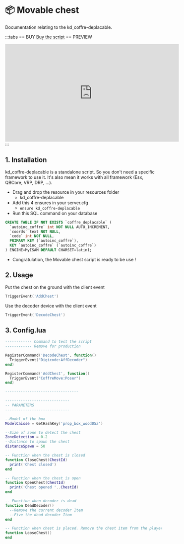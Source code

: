 # :package: Movable chest
Documentation relating to the kd_coffre-deplacable.

:::tabs
== BUY
[Buy the script](https://store.kaddarem.com/package/5203729)
== PREVIEW
<iframe width="560" height="315" src="https://www.youtube.com/embed/lblCfryVnno?si=sN-2T2f452qRpMd1" title="YouTube video player" frameborder="0" allow="accelerometer; autoplay; clipboard-write; encrypted-media; gyroscope; picture-in-picture; web-share" allowfullscreen></iframe>
:::

## 1. Installation

kd_coffre-deplacable is a standalone script. So you don't need a specific framework to use it. It's also mean it works with all framework (Esx, QBCore, VRP, DRP, …).

- Drag and drop the resource in your resources folder
  - kd_coffre-deplacable
- Add this 4 ensures in your server.cfg
  - `ensure kd_coffre-deplacable`
- Run this SQL command on your database
```sql
CREATE TABLE IF NOT EXISTS `coffre_deplacable` (
  `autoinc_coffre` int NOT NULL AUTO_INCREMENT,
  `coords` text NOT NULL,
  `code` int NOT NULL,
  PRIMARY KEY (`autoinc_coffre`),
  KEY `autoinc_coffre` (`autoinc_coffre`)
) ENGINE=MyISAM DEFAULT CHARSET=latin1;
```
- Congratulation, the Movable chest script is ready to be use !

## 2. Usage
Put the chest on the ground with the client event
```lua
TriggerEvent('AddChest')
```
Use the decoder device with the client event
```lua
TriggerEvent('DecodeChest')
```

## 3. Config.lua
```lua
------------ Command to test the script
------------ Remove for production

RegisterCommand('DecodeChest', function()
  TriggerEvent("Digicode:AffDecoder")
end)

RegisterCommand('AddChest', function()
  TriggerEvent("CoffreMove:Poser")
end)

---------------------------------

-----------------------------
-- PARAMETERS
-----------------------------

--Model of the box
ModelCaisse = GetHashKey('prop_box_wood05a')

--Size of zone to detect the chest
ZoneDetection = 0.2
--Distance to spawn the chest
distanceSpawn = 50

-- Function when the chest is closed
function CloseChest(ChestId)
  print('Chest closed')
end

-- Function when the chest is open
function OpenChest(ChestId)
  print('Chest opened '..ChestId)
end

-- Function when decoder is dead
function DeadDecoder()
  --Remove the current decoder Item
  --Five the dead decoder Item
end

-- Function when chest is placed. Remove the chest item from the player inventory
function LooseChest()
end
```